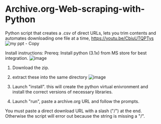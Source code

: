 # Archive.org-Web-scraping-with-Python
Python script that creates a .csv of direct URLs, lets you trim contents and automates downloading one file at a time,
https://youtu.be/CbiuUTQPTys
![my ppt - Copy](https://github.com/user-attachments/assets/6d58e8ea-8f75-4656-9c67-7635542c3b22)

Install instructions: 
Prereq: Install python (3.1x) from MS store for best integration.
![image](https://github.com/user-attachments/assets/8b1d3f91-3219-4b96-85ca-90ea24a54de7)

1) Download the zip.
2) extract these into the same directory
  ![image](https://github.com/user-attachments/assets/c468fc98-77e1-4fa0-9ef9-1054cd883e85)

3) Launch "install". this will create the python virtual enivronment and install the correct versions of necessary libraries.
4) Launch "run", paste a archive.org URL and follow the prompts.



You must paste a direct download URL with a slash ("/") at the end. Otherwise the script will error out because the string is missing a "/". 



